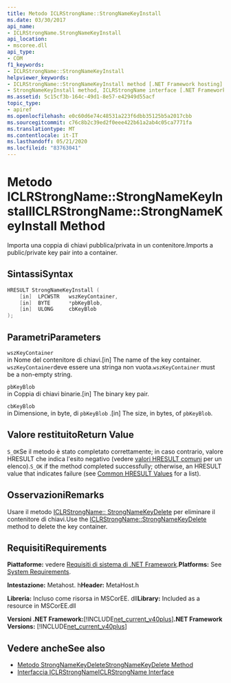 ```yaml
---
title: Metodo ICLRStrongName::StrongNameKeyInstall
ms.date: 03/30/2017
api_name:
- ICLRStrongName.StrongNameKeyInstall
api_location:
- mscoree.dll
api_type:
- COM
f1_keywords:
- ICLRStrongName::StrongNameKeyInstall
helpviewer_keywords:
- ICLRStrongName::StrongNameKeyInstall method [.NET Framework hosting]
- StrongNameKeyInstall method, ICLRStrongName interface [.NET Framework hosting]
ms.assetid: 5c15cf3b-164c-49d1-8e57-e42949d55acf
topic_type:
- apiref
ms.openlocfilehash: e0c60d6e74c48531a223f6dbb35125b5a2017cbb
ms.sourcegitcommit: c76c8b2c39ed2f0eee422b61a2ab4c05ca7771fa
ms.translationtype: MT
ms.contentlocale: it-IT
ms.lasthandoff: 05/21/2020
ms.locfileid: "83763041"
---
```

# <a name="iclrstrongnamestrongnamekeyinstall-method"></a><span data-ttu-id="43700-102">Metodo ICLRStrongName::StrongNameKeyInstall</span><span class="sxs-lookup"><span data-stu-id="43700-102">ICLRStrongName::StrongNameKeyInstall Method</span></span>
<span data-ttu-id="43700-103">Importa una coppia di chiavi pubblica/privata in un contenitore.</span><span class="sxs-lookup"><span data-stu-id="43700-103">Imports a public/private key pair into a container.</span></span>  
  
## <a name="syntax"></a><span data-ttu-id="43700-104">Sintassi</span><span class="sxs-lookup"><span data-stu-id="43700-104">Syntax</span></span>  
  
```cpp  
HRESULT StrongNameKeyInstall (  
    [in]  LPCWSTR   wszKeyContainer,  
    [in]  BYTE      *pbKeyBlob,  
    [in]  ULONG     cbKeyBlob  
);  
```  
  
## <a name="parameters"></a><span data-ttu-id="43700-105">Parametri</span><span class="sxs-lookup"><span data-stu-id="43700-105">Parameters</span></span>  
 `wszKeyContainer`  
 <span data-ttu-id="43700-106">in Nome del contenitore di chiavi.</span><span class="sxs-lookup"><span data-stu-id="43700-106">[in] The name of the key container.</span></span> <span data-ttu-id="43700-107">`wszKeyContainer`deve essere una stringa non vuota.</span><span class="sxs-lookup"><span data-stu-id="43700-107">`wszKeyContainer` must be a non-empty string.</span></span>  
  
 `pbKeyBlob`  
 <span data-ttu-id="43700-108">in Coppia di chiavi binarie.</span><span class="sxs-lookup"><span data-stu-id="43700-108">[in] The binary key pair.</span></span>  
  
 `cbKeyBlob`  
 <span data-ttu-id="43700-109">in Dimensione, in byte, di `pbKeyBlob` .</span><span class="sxs-lookup"><span data-stu-id="43700-109">[in] The size, in bytes, of `pbKeyBlob`.</span></span>  
  
## <a name="return-value"></a><span data-ttu-id="43700-110">Valore restituito</span><span class="sxs-lookup"><span data-stu-id="43700-110">Return Value</span></span>  
 <span data-ttu-id="43700-111">`S_OK`Se il metodo è stato completato correttamente; in caso contrario, valore HRESULT che indica l'esito negativo (vedere [valori HRESULT comuni](/windows/win32/seccrypto/common-hresult-values) per un elenco).</span><span class="sxs-lookup"><span data-stu-id="43700-111">`S_OK` if the method completed successfully; otherwise, an HRESULT value that indicates failure (see [Common HRESULT Values](/windows/win32/seccrypto/common-hresult-values) for a list).</span></span>  
  
## <a name="remarks"></a><span data-ttu-id="43700-112">Osservazioni</span><span class="sxs-lookup"><span data-stu-id="43700-112">Remarks</span></span>  
 <span data-ttu-id="43700-113">Usare il metodo [ICLRStrongName:: StrongNameKeyDelete](iclrstrongname-strongnamekeydelete-method.md) per eliminare il contenitore di chiavi.</span><span class="sxs-lookup"><span data-stu-id="43700-113">Use the [ICLRStrongName::StrongNameKeyDelete](iclrstrongname-strongnamekeydelete-method.md) method to delete the key container.</span></span>  
  
## <a name="requirements"></a><span data-ttu-id="43700-114">Requisiti</span><span class="sxs-lookup"><span data-stu-id="43700-114">Requirements</span></span>  
 <span data-ttu-id="43700-115">**Piattaforme:** vedere [Requisiti di sistema di .NET Framework](../../get-started/system-requirements.md).</span><span class="sxs-lookup"><span data-stu-id="43700-115">**Platforms:** See [System Requirements](../../get-started/system-requirements.md).</span></span>  
  
 <span data-ttu-id="43700-116">**Intestazione:** Metahost. h</span><span class="sxs-lookup"><span data-stu-id="43700-116">**Header:** MetaHost.h</span></span>  
  
 <span data-ttu-id="43700-117">**Libreria:** Incluso come risorsa in MSCorEE. dll</span><span class="sxs-lookup"><span data-stu-id="43700-117">**Library:** Included as a resource in MSCorEE.dll</span></span>  
  
 <span data-ttu-id="43700-118">**Versioni .NET Framework:**[!INCLUDE[net_current_v40plus](../../../../includes/net-current-v40plus-md.md)]</span><span class="sxs-lookup"><span data-stu-id="43700-118">**.NET Framework Versions:** [!INCLUDE[net_current_v40plus](../../../../includes/net-current-v40plus-md.md)]</span></span>  
  
## <a name="see-also"></a><span data-ttu-id="43700-119">Vedere anche</span><span class="sxs-lookup"><span data-stu-id="43700-119">See also</span></span>

- [<span data-ttu-id="43700-120">Metodo StrongNameKeyDelete</span><span class="sxs-lookup"><span data-stu-id="43700-120">StrongNameKeyDelete Method</span></span>](iclrstrongname-strongnamekeydelete-method.md)
- [<span data-ttu-id="43700-121">Interfaccia ICLRStrongName</span><span class="sxs-lookup"><span data-stu-id="43700-121">ICLRStrongName Interface</span></span>](iclrstrongname-interface.md)
